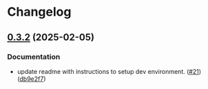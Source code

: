 # Changelog

## [0.3.2](https://github.com/galaxyproject/ga2/compare/v0.3.1...v0.3.2) (2025-02-05)


### Documentation

* update readme with instructions to setup dev environment. ([#21](https://github.com/galaxyproject/ga2/issues/21)) ([db9e2f7](https://github.com/galaxyproject/ga2/commit/db9e2f7e13417bd507af76bcd65e02252c25c1ef))

